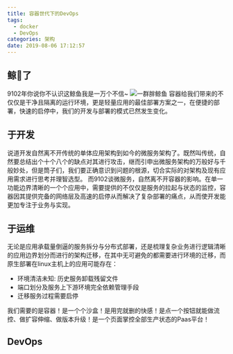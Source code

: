 ```yaml
---
title: 容器世代下的DevOps
tags:
  - docker
  - DevOps
categories: 架构
date: 2019-08-06 17:12:57
---
```


## 鲸🐋了
  9102年你说你不认识这鲸鱼我是一万个不信~
  ![一群胖鲸鱼](docker.jpeg)
  容器给我们带来的不仅仅是干净且隔离的运行环境，更是轻量应用的最佳部署方案之一，在便捷的部署，快速的启停中，我们的开发与部署的模式已然发生变化。
 
 <!--more-->

## 于开发
说道开发自然离不开传统的单体应用架构到如今的微服务架构了。既然叫传统，自然要总结出个十个八个的缺点对其进行攻击，继而引申出微服务架构的万般好与千般妙处，但是筒子们，我们要正确意识到问题的根源，切合实际的对架构及现有应用需求进行思考并理智选型。
而9102谈微服务，自然离不开容器的影响。在单一功能边界清晰的一个个应用中，需要提供的不仅仅是服务的拉起与状态的监控，容器因其提供完备的网络层及高速的启停从而解决了复杂部署的痛点，从而使开发能更加专注于业务与实现。

## 于运维
无论是应用承载量倒逼的服务拆分与分布式部署，还是梳理复杂业务进行逻辑清晰的应用边界划分而进行的架构迁移，在其中无可避免的都需要进行环境的迁移，而原生部署在linux主机上的应用可能存在：
  * 环境清洁未知: 历史服务卸载残留文件
  * 端口划分及服务上下游环境完全依赖管理手段
  * 迁移服务过程需要启停  
  
我们需要的是容器！是一个个沙盒！是用完就删的快感！是点一个按钮就能做流控、做扩容伸缩、做版本升级！是一个页面掌控全部生产状态的Paas平台！

## DevOps